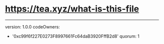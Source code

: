 # https://tea.xyz/what-is-this-file
---
version: 1.0.0
codeOwners:
  - '0xc99f6f227E0273F8997661Fc64daB3920FffB2d8'
quorum: 1
